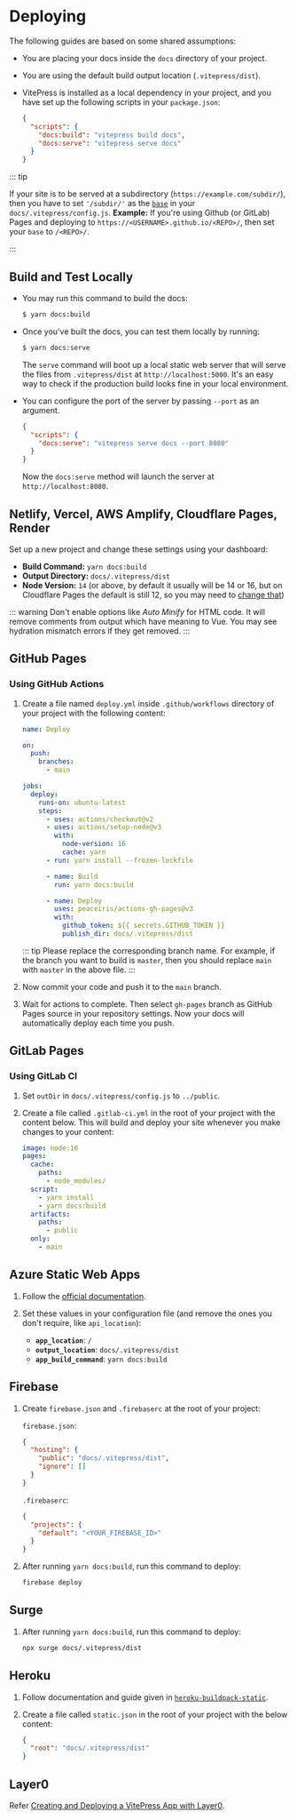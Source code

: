 # Deploying

The following guides are based on some shared assumptions:

- You are placing your docs inside the `docs` directory of your project.
- You are using the default build output location (`.vitepress/dist`).
- VitePress is installed as a local dependency in your project, and you have set up the following scripts in your `package.json`:

  ```json
  {
    "scripts": {
      "docs:build": "vitepress build docs",
      "docs:serve": "vitepress serve docs"
    }
  }
  ```

::: tip

If your site is to be served at a subdirectory (`https://example.com/subdir/`), then you have to set `'/subdir/'` as the [`base`](../config/app-configs#base) in your `docs/.vitepress/config.js`. **Example:** If you're using Github (or GitLab) Pages and deploying to `https://<USERNAME>.github.io/<REPO>/`, then set your `base` to `/<REPO>/`.

:::

## Build and Test Locally

- You may run this command to build the docs:

  ```sh
  $ yarn docs:build
  ```

- Once you've built the docs, you can test them locally by running:

  ```sh
  $ yarn docs:serve
  ```

  The `serve` command will boot up a local static web server that will serve the files from `.vitepress/dist` at `http://localhost:5000`. It's an easy way to check if the production build looks fine in your local environment.

- You can configure the port of the server by passing `--port` as an argument.

  ```json
  {
    "scripts": {
      "docs:serve": "vitepress serve docs --port 8080"
    }
  }
  ```

  Now the `docs:serve` method will launch the server at `http://localhost:8080`.

## Netlify, Vercel, AWS Amplify, Cloudflare Pages, Render

Set up a new project and change these settings using your dashboard:

- **Build Command:** `yarn docs:build`
- **Output Directory:** `docs/.vitepress/dist`
- **Node Version:** `14` (or above, by default it usually will be 14 or 16, but on Cloudflare Pages the default is still 12, so you may need to [change that](https://developers.cloudflare.com/pages/platform/build-configuration/))

::: warning
Don't enable options like _Auto Minify_ for HTML code. It will remove comments from output which have meaning to Vue. You may see hydration mismatch errors if they get removed.
:::

## GitHub Pages

### Using GitHub Actions

1. Create a file named `deploy.yml` inside `.github/workflows` directory of your project with the following content:

   ```yaml
   name: Deploy

   on:
     push:
       branches:
         - main

   jobs:
     deploy:
       runs-on: ubuntu-latest
       steps:
         - uses: actions/checkout@v2
         - uses: actions/setup-node@v3
           with:
             node-version: 16
             cache: yarn
         - run: yarn install --frozen-lockfile

         - name: Build
           run: yarn docs:build

         - name: Deploy
           uses: peaceiris/actions-gh-pages@v3
           with:
             github_token: ${{ secrets.GITHUB_TOKEN }}
             publish_dir: docs/.vitepress/dist
   ```

   ::: tip
   Please replace the corresponding branch name. For example, if the branch you want to build is `master`, then you should replace `main` with `master` in the above file.
   :::

2. Now commit your code and push it to the `main` branch.

3. Wait for actions to complete. Then select `gh-pages` branch as GitHub Pages source in your repository settings. Now your docs will automatically deploy each time you push.

## GitLab Pages

### Using GitLab CI

1. Set `outDir` in `docs/.vitepress/config.js` to `../public`.

2. Create a file called `.gitlab-ci.yml` in the root of your project with the content below. This will build and deploy your site whenever you make changes to your content:

   ```yaml
   image: node:16
   pages:
     cache:
       paths:
         - node_modules/
     script:
       - yarn install
       - yarn docs:build
     artifacts:
       paths:
         - public
     only:
       - main
   ```

## Azure Static Web Apps

1. Follow the [official documentation](https://docs.microsoft.com/en-us/azure/static-web-apps/build-configuration).

2. Set these values in your configuration file (and remove the ones you don't require, like `api_location`):

   - **`app_location`**: `/`
   - **`output_location`**: `docs/.vitepress/dist`
   - **`app_build_command`**: `yarn docs:build`

## Firebase

1. Create `firebase.json` and `.firebaserc` at the root of your project:

   `firebase.json`:

   ```json
   {
     "hosting": {
       "public": "docs/.vitepress/dist",
       "ignore": []
     }
   }
   ```

   `.firebaserc`:

   ```json
   {
     "projects": {
       "default": "<YOUR_FIREBASE_ID>"
     }
   }
   ```

2. After running `yarn docs:build`, run this command to deploy:

   ```sh
   firebase deploy
   ```

## Surge

1. After running `yarn docs:build`, run this command to deploy:

   ```sh
   npx surge docs/.vitepress/dist
   ```

## Heroku

1. Follow documentation and guide given in [`heroku-buildpack-static`](https://elements.heroku.com/buildpacks/heroku/heroku-buildpack-static).

2. Create a file called `static.json` in the root of your project with the below content:

   ```json
   {
     "root": "docs/.vitepress/dist"
   }
   ```

## Layer0

Refer [Creating and Deploying a VitePress App with Layer0](https://docs.layer0.co/guides/vitepress).
